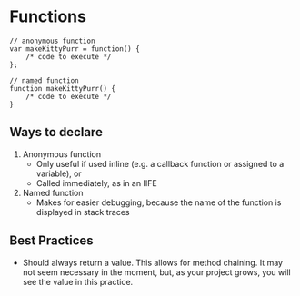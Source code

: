 # Functions

```
// anonymous function
var makeKittyPurr = function() {
	/* code to execute */
};
```

```
// named function
function makeKittyPurr() {
	/* code to execute */
}
```

## Ways to declare

1. Anonymous function
   - Only useful if used inline (e.g. a callback function or assigned to a variable), or
   - Called immediately, as in an IIFE
2. Named function
   - Makes for easier debugging, because the name of the function is displayed in stack traces

## Best Practices

* Should always return a value. This allows for method chaining. It may not seem necessary in the moment, but, as your project grows, you will see the value in this practice. 

